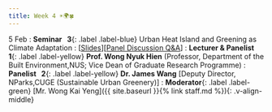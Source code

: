 ```yaml
---
title: Week 4 ☀️🌍🍀 
---
```


5 Feb
: **Seminar &nbsp; 3**{: .label .label-blue} Urban Heat Island and Greening as Climate Adaptation
  : [[Slides]()][[Panel Discussion Q&A]()]
: **Lecturer & Panelist &nbsp; 1**{: .label .label-yellow} **Prof. Wong Nyuk Hien** (Professor, Department of the Built Environment,NUS; Vice Dean of Graduate Research Programme)
: **Panelist &nbsp; 2**{: .label .label-yellow} **Dr. James Wang** [Deputy Director, NParks,CUGE (Sustainable Urban Greenery)]
: **Moderator**{: .label .label-green} [Mr. Wong Kai Yeng]({{ site.baseurl }}{% link staff.md %}){: .v-align-middle}
